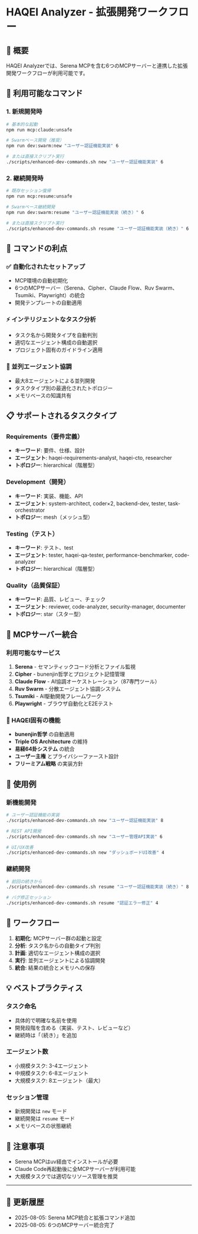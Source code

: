 # HAQEI Analyzer - 拡張開発ワークフロー

## 🎯 概要

HAQEI Analyzerでは、Serena MCPを含む6つのMCPサーバーと連携した拡張開発ワークフローが利用可能です。

## 🚀 利用可能なコマンド

### 1. 新規開発時

```bash
# 基本的な起動
npm run mcp:claude:unsafe

# Swarmベース開発（推奨）
npm run dev:swarm:new "ユーザー認証機能実装" 6

# または直接スクリプト実行
./scripts/enhanced-dev-commands.sh new "ユーザー認証機能実装" 6
```

### 2. 継続開発時

```bash
# 既存セッション復帰
npm run mcp:resume:unsafe

# Swarmベース継続開発
npm run dev:swarm:resume "ユーザー認証機能実装（続き）" 6

# または直接スクリプト実行
./scripts/enhanced-dev-commands.sh resume "ユーザー認証機能実装（続き）" 6
```

## 🎯 コマンドの利点

### ✅ 自動化されたセットアップ
- MCP環境の自動初期化
- 6つのMCPサーバー（Serena、Cipher、Claude Flow、Ruv Swarm、Tsumiki、Playwright）の統合
- 開発テンプレートの自動適用

### ⚡ インテリジェントなタスク分析
- タスク名から開発タイプを自動判別
- 適切なエージェント構成の自動選択
- プロジェクト固有のガイドライン適用

### 🤖 並列エージェント協調
- 最大8エージェントによる並列開発
- タスクタイプ別の最適化されたトポロジー
- メモリベースの知識共有

## 📋 サポートされるタスクタイプ

### Requirements（要件定義）
- **キーワード**: 要件、仕様、設計
- **エージェント**: haqei-requirements-analyst, haqei-cto, researcher
- **トポロジー**: hierarchical（階層型）

### Development（開発）
- **キーワード**: 実装、機能、API
- **エージェント**: system-architect, coder×2, backend-dev, tester, task-orchestrator
- **トポロジー**: mesh（メッシュ型）

### Testing（テスト）
- **キーワード**: テスト、test
- **エージェント**: tester, haqei-qa-tester, performance-benchmarker, code-analyzer
- **トポロジー**: hierarchical（階層型）

### Quality（品質保証）
- **キーワード**: 品質、レビュー、チェック
- **エージェント**: reviewer, code-analyzer, security-manager, documenter
- **トポロジー**: star（スター型）

## 🔧 MCPサーバー統合

### 利用可能なサービス

1. **Serena** - セマンティックコード分析とファイル監視
2. **Cipher** - bunenjin哲学とプロジェクト記憶管理
3. **Claude Flow** - AI協調オーケストレーション（87専門ツール）
4. **Ruv Swarm** - 分散エージェント協調システム
5. **Tsumiki** - AI駆動開発フレームワーク
6. **Playwright** - ブラウザ自動化とE2Eテスト

### 🎨 HAQEI固有の機能

- **bunenjin哲学** の自動適用
- **Triple OS Architecture** の維持
- **易経64卦システム** の統合
- **ユーザー主権** とプライバシーファースト設計
- **フリーミアム戦略** の実装方針

## 📖 使用例

### 新機能開発
```bash
# ユーザー認証機能の実装
./scripts/enhanced-dev-commands.sh new "ユーザー認証機能実装" 8

# REST API開発
./scripts/enhanced-dev-commands.sh new "ユーザー管理API実装" 6

# UI/UX改善
./scripts/enhanced-dev-commands.sh new "ダッシュボードUI改善" 4
```

### 継続開発
```bash
# 前回の続きから
./scripts/enhanced-dev-commands.sh resume "ユーザー認証機能実装（続き）" 8

# バグ修正セッション
./scripts/enhanced-dev-commands.sh resume "認証エラー修正" 4
```

## 🔄 ワークフロー

1. **初期化**: MCPサーバー群の起動と設定
2. **分析**: タスク名からの自動タイプ判別
3. **計画**: 適切なエージェント構成の選択
4. **実行**: 並列エージェントによる協調開発
5. **統合**: 結果の統合とメモリへの保存

## 💡 ベストプラクティス

### タスク命名
- 具体的で明確な名前を使用
- 開発段階を含める（実装、テスト、レビューなど）
- 継続時は「（続き）」を追加

### エージェント数
- 小規模タスク: 3-4エージェント
- 中規模タスク: 6-8エージェント
- 大規模タスク: 8エージェント（最大）

### セッション管理
- 新規開発は `new` モード
- 継続開発は `resume` モード
- メモリベースの状態継続

## 🚨 注意事項

- Serena MCPはuv経由でインストールが必要
- Claude Code再起動後に全MCPサーバーが利用可能
- 大規模タスクでは適切なリソース管理を推奨

---

## 📝 更新履歴

- 2025-08-05: Serena MCP統合と拡張コマンド追加
- 2025-08-05: 6つのMCPサーバー統合完了
